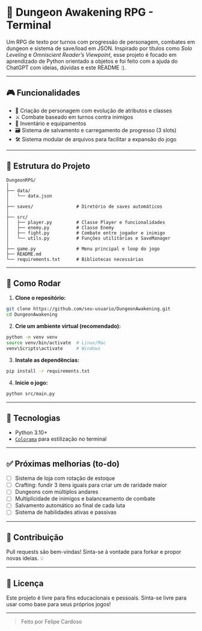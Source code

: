 # 🐉 Dungeon Awakening RPG - Terminal

Um RPG de texto por turnos com progressão de personagem, combates em dungeon e sistema de save/load em JSON. Inspirado por títulos como *Solo Leveling* e *Omniscient Reader’s Viewpoint*, esse projeto é focado em aprendizado de Python orientado a objetos e foi feito com a ajuda do ChatGPT com ideias, dúvidas e este README :).

---

## 🎮 Funcionalidades

- 🧙 Criação de personagem com evolução de atributos e classes  
- ⚔️ Combate baseado em turnos contra inimigos  
- 💼 Inventário e equipamentos  
- 🗃️ Sistema de salvamento e carregamento de progresso (3 slots)  
- 🛠️ Sistema modular de arquivos para facilitar a expansão do jogo  

---

## 📁 Estrutura do Projeto

```
DungeonRPG/
│
├── data/
│   └── data.json
│
├── saves/                # Diretório de saves automáticos
│
├── src/
│   ├── player.py         # Classe Player e funcionalidades
│   ├── enemy.py          # Classe Enemy
│   ├── fight.py          # Combate entre jogador e inimigo
│   └── utils.py          # Funções utilitárias e SaveManager
│
├── game.py               # Menu principal e loop do jogo
├── README.md
└── requirements.txt      # Bibliotecas necessárias
```

---

## 🚀 Como Rodar

1. **Clone o repositório:**

```bash
git clone https://github.com/seu-usuario/DungeonAwakening.git
cd DungeonAwakening
```

2. **Crie um ambiente virtual (recomendado):**

```bash
python -m venv venv
source venv/bin/activate  # Linux/Mac
venv\Scripts\activate     # Windows
```

3. **Instale as dependências:**

```bash
pip install -r requirements.txt
```

4. **Inicie o jogo:**

```bash
python src/main.py
```

---

## 🧪 Tecnologias

- Python 3.10+
- [`Colorama`](https://pypi.org/project/colorama/) para estilização no terminal

---

## ✅ Próximas melhorias (to-do)

- [ ] Sistema de loja com rotação de estoque  
- [ ] Crafting: fundir 3 itens iguais para criar um de raridade maior  
- [ ] Dungeons com múltiplos andares  
- [ ] Multiplicidade de inimigos e balanceamento de combate  
- [ ] Salvamento automático ao final de cada luta  
- [ ] Sistema de habilidades ativas e passivas  

---

## 🤝 Contribuição

Pull requests são bem-vindas! Sinta-se à vontade para forkar e propor novas ideias. 💡

---

## 📜 Licença

Este projeto é livre para fins educacionais e pessoais. Sinta-se livre para usar como base para seus próprios jogos!

---

> Feito por Felipe Cardoso
